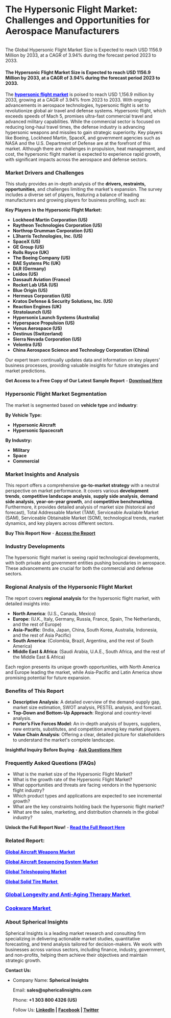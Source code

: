 <div class="wow_read_blog_hdr_img">
<div class="wow_read_blog_hdr_img_innr">
<h1>The Hypersonic Flight Market: Challenges and Opportunities for Aerospace Manufacturers</h1>
</div>
<div class="wow_main_float_head_img"><img src="https://www.vevioz.com/upload/photos/2025/01/cJOAeTTFXwe4wTRVvp1r_29_37e3cd079e7d080a219f1b2cbadb6917_image.jpg" alt="" /></div>
</div>
<div class="read-blog-container">
<div class="read-blog-desc">
<p class="mb-0">The Global Hypersonic Flight Market Size is Expected to reach USD 1156.9 Million by 2033, at a CAGR of 3.94% during the forecast period 2023 to 2033.</p>
</div>
<div class="read-content">
<h4><strong>The Hypersonic Flight Market Size is Expected to reach USD 1156.9 Million by 2033, at a CAGR of 3.94% during the forecast period 2023 to 2033.</strong></h4>
<p>The&nbsp;<span style="color: #0000ff;"><a style="color: #0000ff;" href="https://www.sphericalinsights.com/reports/hypersonic-flight-market" target="_blank" rel="noopener"><strong>hypersonic flight market</strong></a></span>&nbsp;is poised to reach USD 1,156.9 million by 2033, growing at a CAGR of 3.94% from 2023 to 2033. With ongoing advancements in aerospace technologies, hypersonic flight is set to revolutionize global air travel and defense systems. Hypersonic flight, which exceeds speeds of Mach 5, promises ultra-fast commercial travel and advanced military capabilities. While the commercial sector is focused on reducing long-haul travel times, the defense industry is advancing hypersonic weapons and missiles to gain strategic superiority. Key players like Boeing, Lockheed Martin, SpaceX, and government agencies such as NASA and the U.S. Department of Defense are at the forefront of this market. Although there are challenges in propulsion, heat management, and cost, the hypersonic flight market is expected to experience rapid growth, with significant impacts across the aerospace and defense sectors.</p>
<h3>Market Drivers and Challenges</h3>
<p>This study provides an in-depth analysis of the&nbsp;<strong>drivers, restraints, opportunities</strong>, and challenges limiting the market's expansion. The survey includes a diverse set of players, featuring a balance of leading manufacturers and growing players for business profiling, such as:</p>
<p><strong>Key Players in the Hypersonic Flight Market:</strong></p>
<ul>
<li><strong>Lockheed Martin Corporation (US)</strong></li>
<li><strong>Raytheon Technologies Corporation (US)</strong></li>
<li><strong>Northrop Grumman Corporation (US)</strong></li>
<li><strong>L3harris Technologies, Inc. (US)</strong></li>
<li><strong>SpaceX (US)</strong></li>
<li><strong>GE Group (US)</strong></li>
<li><strong>Rolls Royce (UK)</strong></li>
<li><strong>The Boeing Company (US)</strong></li>
<li><strong>BAE Systems Plc (UK)</strong></li>
<li><strong>DLR (Germany)</strong></li>
<li><strong>Leidos (US)</strong></li>
<li><strong>Dassault Aviation (France)</strong></li>
<li><strong>Rocket Lab USA (US)</strong></li>
<li><strong>Blue Origin (US)</strong></li>
<li><strong>Hermeus Corporation (US)</strong></li>
<li><strong>Kratos Defense &amp; Security Solutions, Inc. (US)</strong></li>
<li><strong>Reaction Engines (UK)</strong></li>
<li><strong>Stratolaunch (US)</strong></li>
<li><strong>Hypersonix Launch Systems (Australia)</strong></li>
<li><strong>Hyperspace Propulsion (US)</strong></li>
<li><strong>Venus Aerospace (US)</strong></li>
<li><strong>Destinus (Switzerland)</strong></li>
<li><strong>Sierra Nevada Corporation (US)</strong></li>
<li><strong>Velontra (US)</strong></li>
<li><strong>China Aerospace Science and Technology Corporation (China)</strong></li>
</ul>
<p>Our expert team continually updates data and information on key players' business processes, providing valuable insights for future strategies and market predictions.</p>
<p><strong>Get Access to a Free Copy of Our Latest Sample Report</strong>&nbsp;-<strong>&nbsp;<a href="https://www.sphericalinsights.com/request-sample/7868" target="_new" rel="noopener">Download Here</a></strong></p>
<h3>Hypersonic Flight Market Segmentation</h3>
<p>The market is segmented based on&nbsp;<strong>vehicle type</strong>&nbsp;and&nbsp;<strong>industry</strong>:</p>
<p><strong>By Vehicle Type:</strong></p>
<ul>
<li><strong>Hypersonic Aircraft</strong></li>
<li><strong>Hypersonic Spacecraft</strong></li>
</ul>
<p><strong>By Industry:</strong></p>
<ul>
<li><strong>Military</strong></li>
<li><strong>Space</strong></li>
<li><strong>Commercial</strong></li>
</ul>
<h3>Market Insights and Analysis</h3>
<p>This report offers a comprehensive&nbsp;<strong>go-to-market strategy</strong>&nbsp;with a neutral perspective on market performance. It covers various&nbsp;<strong>development trends</strong>,&nbsp;<strong>competitive landscape analysis</strong>,&nbsp;<strong>supply side analysis</strong>,&nbsp;<strong>demand side analysis</strong>,&nbsp;<strong>year-on-year growth</strong>, and&nbsp;<strong>competitive benchmarking</strong>. Furthermore, it provides detailed analysis of market size (historical and forecast), Total Addressable Market (TAM), Serviceable Available Market (SAM), Serviceable Obtainable Market (SOM), technological trends, market dynamics, and key players across different sectors.</p>
<p><strong>Buy This Report Now</strong>&nbsp;-<strong>&nbsp;<a href="https://www.sphericalinsights.com/checkout/7868" target="_new" rel="noopener">Access the Report</a></strong></p>
<h3>Industry Developments</h3>
<p>The hypersonic flight market is seeing rapid technological developments, with both private and government entities pushing boundaries in aerospace. These advancements are crucial for both the commercial and defense sectors.</p>
<h3>Regional Analysis of the Hypersonic Flight Market</h3>
<p>The report covers&nbsp;<strong>regional analysis</strong>&nbsp;for the hypersonic flight market, with detailed insights into:</p>
<ul>
<li><strong>North America</strong>: (U.S., Canada, Mexico)</li>
<li><strong>Europe</strong>: (U.K., Italy, Germany, Russia, France, Spain, The Netherlands, and the rest of Europe)</li>
<li><strong>Asia-Pacific</strong>: (India, Japan, China, South Korea, Australia, Indonesia, and the rest of Asia Pacific)</li>
<li><strong>South America</strong>: (Colombia, Brazil, Argentina, and the rest of South America)</li>
<li><strong>Middle East &amp; Africa</strong>: (Saudi Arabia, U.A.E., South Africa, and the rest of the Middle East &amp; Africa)</li>
</ul>
<p>Each region presents its unique growth opportunities, with North America and Europe leading the market, while Asia-Pacific and Latin America show promising potential for future expansion.</p>
<h3>Benefits of This Report</h3>
<ul>
<li><strong>Descriptive Analysis</strong>: A detailed overview of the demand-supply gap, market size estimation, SWOT analysis, PESTEL analysis, and forecast.</li>
<li><strong>Top-Down and Bottom-Up Approach</strong>: Regional and country-level analysis.</li>
<li><strong>Porter&rsquo;s Five Forces Model</strong>: An in-depth analysis of buyers, suppliers, new entrants, substitutes, and competition among key market players.</li>
<li><strong>Value Chain Analysis</strong>: Offering a clear, detailed picture for stakeholders to understand the market's complete landscape.</li>
</ul>
<p><strong>Insightful Inquiry Before Buying</strong>&nbsp;-<strong>&nbsp;<a href="https://www.sphericalinsights.com/inquiry-before-buying/7868" target="_new" rel="noopener">Ask Questions Here</a></strong></p>
<h3>Frequently Asked Questions (FAQs)</h3>
<ul>
<li>What is the market size of the Hypersonic Flight Market?</li>
<li>What is the growth rate of the Hypersonic Flight Market?</li>
<li>What opportunities and threats are facing vendors in the hypersonic flight industry?</li>
<li>Which product types and applications are expected to see incremental growth?</li>
<li>What are the key constraints holding back the hypersonic flight market?</li>
<li>What are the sales, marketing, and distribution channels in the global industry?</li>
</ul>
<p><strong>Unlock the Full Report Now!</strong>&nbsp;-<strong>&nbsp;<span style="color: #0000ff;"><a style="color: #0000ff;" href="https://www.sphericalinsights.com/reports/hypersonic-flight-market" target="_new" rel="noopener">Read the Full Report Here</a></span></strong></p>
<h3>Related Report:</h3>
<p><span style="color: #0000ff;"><strong><a style="color: #0000ff;" href="https://www.globenewswire.com/news-release/2024/09/06/2942316/0/en/Global-Aircraft-Weapons-Market-Size-To-Worth-USD-21-6-Billion-By-2033-CAGR-OF-7-28.html" target="_blank" rel="noopener">Global Aircraft Weapons Market</a></strong></span></p>
<p><span style="color: #0000ff;"><strong><a style="color: #0000ff;" href="https://www.globenewswire.com/news-release/2024/09/06/2942005/0/en/Global-Aircraft-Sequencing-System-Market-Size-To-Worth-USD-9-8-Billion-By-2033-l-CAGR-Of-7-62.html" target="_blank" rel="noopener">Global Aircraft Sequencing System Market</a></strong></span></p>
<p><span style="color: #0000ff;"><strong><a style="color: #0000ff;" href="https://www.sphericalinsights.jp/reports/teleshopping-market" target="_blank" rel="noopener">Global Teleshopping Market</a></strong></span></p>
<p><span style="color: #0000ff;"><strong><a style="color: #0000ff;" href="https://www.sphericalinsights.jp/reports/solid-tire-market" target="_blank" rel="noopener">Global Solid Tire Market&nbsp;</a></strong></span></p>
<h3 class="news-post-title"><span style="color: #0000ff;"><strong><a style="color: #0000ff;" href="https://www.sphericalinsights.com/fr/reports/longevity-and-anti-senescence-therapy-market" target="_blank" rel="noopener">Global Longevity and Anti-Aging Therapy Market&nbsp;</a></strong></span></h3>
<h3 class="news-post-title"><span style="color: #0000ff;"><strong><a style="color: #0000ff;" href="https://www.sphericalinsights.com/de/reports/non-stick-cookware-market" target="_blank" rel="noopener">Cookware Market&nbsp;</a></strong></span></h3>
<h3>About Spherical Insights</h3>
<p>Spherical Insights is a leading market research and consulting firm specializing in delivering actionable market studies, quantitative forecasting, and trend analysis tailored for decision-makers. We work with businesses across various sectors, including finance, industry, government, and non-profits, helping them achieve their objectives and maintain strategic growth.</p>
<p><strong>Contact Us:</strong></p>
<ul>
<li>
<p>Company Name:&nbsp;<strong>Spherical Insights</strong></p>
<p>Email:&nbsp;<strong>sales@sphericalinsights.com</strong></p>
<p>Phone:&nbsp;<strong>+1 303 800 4326 (US)</strong></p>
<p>Follow Us:&nbsp;<strong><a href="https://www.linkedin.com/company/spherical-insight/" rel="nofollow"><u>LinkedIn</u></a>&nbsp;|&nbsp;<a href="https://www.facebook.com/sphericalinsights22" rel="nofollow"><u>Facebook</u></a>&nbsp;|&nbsp;<a href="https://twitter.com/SInsights_US" rel="nofollow"><u>Twitter</u></a></strong></p>
</li>
</ul>
</div>
</div>
